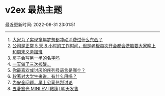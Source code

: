 # v2ex 最热主题

最近更新时间: 2022-08-31 23:01:51

--- 
1. [大家为了实现童年梦想都冲动消费过什么东西？](https://www.v2ex.com/t/876627) 
2. [公司是正常 5 天 8 小时的工作时间，但是老板每次开会都会洗脑要大家晚上和周末义务加班](https://www.v2ex.com/t/876619) 
3. [房子会写另一半的名字吗](https://www.v2ex.com/t/876628) 
4. [一天做了三次核酸。](https://www.v2ex.com/t/876668) 
5. [你最喜欢或讨厌的序列号语言是哪个？](https://www.v2ex.com/t/876615) 
6. [软著对大学生来说，有什么用吗？](https://www.v2ex.com/t/876662) 
7. [为安全问题，早上公司热烈讨论](https://www.v2ex.com/t/876693) 
8. [五菱宏光 MINI EV [敞篷] 明天发售](https://www.v2ex.com/t/876638) 
